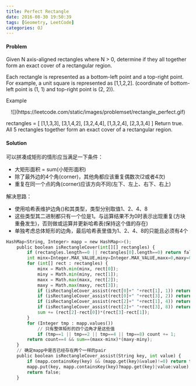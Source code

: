 ```yaml
---
title: Perfect Rectangle
date: 2016-08-30 19:50:39
tags: [Geometry, LeetCode]
categories: OJ
---
```


#### Problem
Given N axis-aligned rectangles where N > 0, determine if they all together form an exact cover of a rectangular region.

Each rectangle is represented as a bottom-left point and a top-right point. For example, a unit square is represented as [1,1,2,2]. (coordinate of bottom-left point is (1, 1) and top-right point is (2, 2)).

Example
<center>![](https://leetcode.com/static/images/problemset/rectangle_perfect.gif)</center>

rectangles = [
  [1,1,3,3],
  [3,1,4,2],
  [3,2,4,4],
  [1,3,2,4],
  [2,3,3,4]
]
Return true. All 5 rectangles together form an exact cover of a rectangular region.

#### Solution
可以拼凑成矩形的情形应当满足一下条件：
- 大矩形面积 = sum(小矩形面积)
- 除了最外边的4个角(corner)，其他角都应该重复偶数次(2或者4次)
- 重复在同一个点的角(corner)应该方向不同(左下、左上、右下、右上)

解决思路：
- 使用哈希表维护边角()和其类型，类型分别取值1、2、4、8
- 这些类型其二进制都只有一个位是1。与运算结果不为0时表示出现重复(方块重叠发生)，否则做或运算并更新哈希表(保持这个值的存在)
- 单独考虑总体矩形的边角，最后哈希表里值为1、2、4、8的只能且必须有4个

```python
HashMap<String, Integer> mapp = new HashMap<>();
    public boolean isRectangleCover(int[][] rectangles) {
        if (rectangles.length==0 || rectangles[0].length==0) return false;
        int minx=Integer.MAX_VALUE,miny=Integer.MAX_VALUE,maxx=0,maxy=0,sum=0,count=0;
        for (int[] rect : rectangles) {
        	minx = Math.min(minx, rect[0]);
        	miny = Math.min(miny, rect[1]);
        	maxx = Math.max(maxx, rect[2]);
        	maxy = Math.max(maxy, rect[3]);
        	if (isRectangleCover_assist(rect[0]+" "+rect[1], 1)) return false;
        	if (isRectangleCover_assist(rect[0]+" "+rect[3], 2)) return false;
        	if (isRectangleCover_assist(rect[2]+" "+rect[1], 4)) return false;
        	if (isRectangleCover_assist(rect[2]+" "+rect[3], 8)) return false;
        	sum += (rect[2]-rect[0])*(rect[3]-rect[1]);
        }
        for (Integer tmp : mapp.values())
        	// 只有整体矩形的四个边角才是这些值
        	if (tmp==1 || tmp==2 || tmp==4 || tmp==8) count += 1;
        return count==4 && sum==(maxx-minx)*(maxy-miny);
    }
    // 确定mapp中是否已经存在两个一样的pair
    public boolean isRectangleCover_assist(String key, int value) {
    	if (mapp.containsKey(key) && (mapp.get(key)&value)!=0) return true;
    	mapp.put(key, mapp.containsKey(key)?mapp.get(key)|value:value);
    	return false;
    }
```
